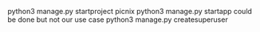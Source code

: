 python3 manage.py startproject picnix
python3 manage.py startapp could be done but not our use case
python3 manage.py createsuperuser
